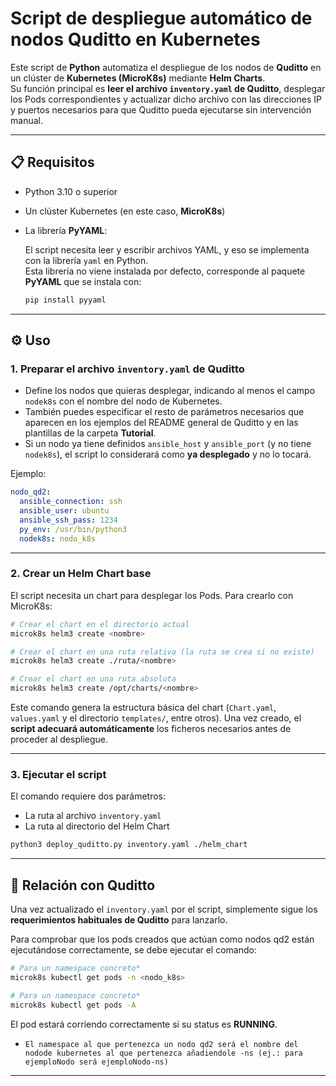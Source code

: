 # Script de despliegue automático de nodos Quditto en Kubernetes

Este script de **Python** automatiza el despliegue de los nodos de **Quditto** en un clúster de **Kubernetes (MicroK8s)** mediante **Helm Charts**.  
Su función principal es **leer el archivo `inventory.yaml` de Quditto**, desplegar los Pods correspondientes y actualizar dicho archivo con las direcciones IP y puertos necesarios para que Quditto pueda ejecutarse sin intervención manual.

---

## 📋 Requisitos
- Python 3.10 o superior  
- Un clúster Kubernetes (en este caso, **MicroK8s**) 
- La librería **PyYAML**:  

  El script necesita leer y escribir archivos YAML, y eso se implementa con la librería `yaml` en Python.  
  Esta librería no viene instalada por defecto, corresponde al paquete **PyYAML** que se instala con:

  ```bash
  pip install pyyaml
  ```

---

## ⚙️ Uso

### 1. Preparar el archivo `inventory.yaml` de Quditto
- Define los nodos que quieras desplegar, indicando al menos el campo `nodek8s` con el nombre del nodo de Kubernetes.  
- También puedes especificar el resto de parámetros necesarios que aparecen en los ejemplos del README general de Quditto y en las plantillas de la carpeta **Tutorial**.
- Si un nodo ya tiene definidos `ansible_host` y `ansible_port` (y no tiene `nodek8s`), el script lo considerará como **ya desplegado** y no lo tocará.

Ejemplo:
```yaml
nodo_qd2:
  ansible_connection: ssh
  ansible_user: ubuntu
  ansible_ssh_pass: 1234
  py_env: /usr/bin/python3
  nodek8s: nodo_k8s
```

---

### 2. Crear un Helm Chart base
El script necesita un chart para desplegar los Pods. Para crearlo con MicroK8s:

```bash
# Crear el chart en el directorio actual
microk8s helm3 create <nombre>

# Crear el chart en una ruta relativa (la ruta se crea si no existe)
microk8s helm3 create ./ruta/<nombre>

# Crear el chart en una ruta absoluta
microk8s helm3 create /opt/charts/<nombre>
```

Este comando genera la estructura básica del chart (`Chart.yaml`, `values.yaml` y el directorio `templates/`, entre otros). Una vez creado, el **script adecuará automáticamente** los ficheros necesarios antes de proceder al despliegue.

---

### 3. Ejecutar el script
El comando requiere dos parámetros:  
- La ruta al archivo `inventory.yaml`  
- La ruta al directorio del Helm Chart

```bash
python3 deploy_quditto.py inventory.yaml ./helm_chart
```
---

## 🧪 Relación con Quditto
Una vez actualizado el `inventory.yaml` por el script, simplemente sigue los **requerimientos habituales de Quditto** para lanzarlo.

Para comprobar que los pods creados que actúan como nodos qd2 están ejecutándose correctamente, se debe ejecutar el comando:

```bash
# Para un namespace concreto*
microk8s kubectl get pods -n <nodo_k8s> 

# Para un namespace concreto*
microk8s kubectl get pods -A
```

El pod estará corriendo correctamente si su status es **RUNNING**.

* `El namespace al que pertenezca un nodo qd2 será el nombre del nodode kubernetes al que pertenezca añadiendole -ns (ej.: para ejemploNodo será ejemploNodo-ns)`

---